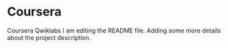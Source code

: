 # Coursera
Coursera Qwiklabs
I am editing the README file. Adding some more details about the project description.
